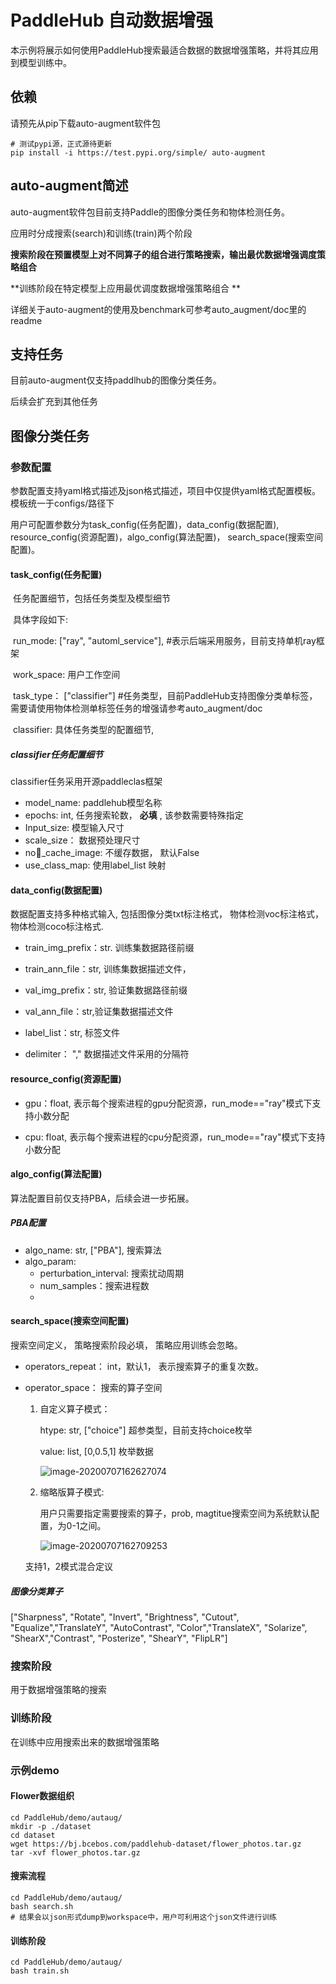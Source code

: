 # PaddleHub 自动数据增强

本示例将展示如何使用PaddleHub搜索最适合数据的数据增强策略，并将其应用到模型训练中。

## 依赖

请预先从pip下载auto-augment软件包

```
# 测试pypi源，正式源待更新
pip install -i https://test.pypi.org/simple/ auto-augment
```



## auto-augment简述

auto-augment软件包目前支持Paddle的图像分类任务和物体检测任务。

应用时分成搜索(search)和训练(train)两个阶段

**搜索阶段在预置模型上对不同算子的组合进行策略搜索，输出最优数据增强调度策略组合**

**训练阶段在特定模型上应用最优调度数据增强策略组合 **

详细关于auto-augment的使用及benchmark可参考auto_augment/doc里的readme



## 支持任务

目前auto-augment仅支持paddlhub的图像分类任务。

后续会扩充到其他任务



## 图像分类任务

### 参数配置

参数配置支持yaml格式描述及json格式描述，项目中仅提供yaml格式配置模板。模板统一于configs/路径下

用户可配置参数分为task_config(任务配置)，data_config(数据配置), resource_config(资源配置)，algo_config(算法配置)， search_space(搜索空间配置)。

#### task_config(任务配置)

​	任务配置细节，包括任务类型及模型细节

​	具体字段如下:

​	run_mode: ["ray", "automl_service"],  #表示后端采用服务，目前支持单机ray框架

​	work_space: 用户工作空间

​	task_type： ["classifier"] #任务类型，目前PaddleHub支持图像分类单标签，需要请使用物体检测单标签任务的增强请参考auto_augment/doc

​	classifier: 具体任务类型的配置细节,

##### classifier任务配置细节

classifier任务采用开源paddleclas框架

- model_name: paddlehub模型名称
- epochs: int, 任务搜索轮数， **必填** , 该参数需要特殊指定
- Input_size: 模型输入尺寸
- scale_size： 数据预处理尺寸
- no_cache_image: 不缓存数据， 默认False
- use_class_map: 使用label_list 映射



#### data_config(数据配置)

数据配置支持多种格式输入, 包括图像分类txt标注格式， 物体检测voc标注格式， 物体检测coco标注格式.

- train_img_prefix：str. 训练集数据路径前缀

- train_ann_file：str, 训练集数据描述文件， 

- val_img_prefix：str, 验证集数据路径前缀

- val_ann_file：str,验证集数据描述文件

- label_list：str, 标签文件

- delimiter： ","  数据描述文件采用的分隔符

  

#### resource_config(资源配置)

- gpu：float, 表示每个搜索进程的gpu分配资源，run_mode=="ray"模式下支持小数分配

- cpu:  float, 表示每个搜索进程的cpu分配资源，run_mode=="ray"模式下支持小数分配

  

#### algo_config(算法配置)

算法配置目前仅支持PBA，后续会进一步拓展。

##### PBA配置

- algo_name: str, ["PBA"], 搜索算法
- algo_param:
  - perturbation_interval: 搜索扰动周期
  - num_samples：搜索进程数
  - 

#### search_space(搜索空间配置)

搜索空间定义， 策略搜索阶段必填， 策略应用训练会忽略。

- operators_repeat： int，默认1， 表示搜索算子的重复次数。

- operator_space： 搜索的算子空间

  1. 自定义算子模式：

     htype: str, ["choice"] 超参类型，目前支持choice枚举

     value: list, [0,0.5,1] 枚举数据

     ![image-20200707162627074](/Users/lvhaijun01/Library/Application%20Support/typora-user-images/image-20200707162627074.png)

  2. 缩略版算子模式:

     用户只需要指定需要搜索的算子，prob, magtitue搜索空间为系统默认配置，为0-1之间。

     ![image-20200707162709253](/Users/lvhaijun01/Library/Application%20Support/typora-user-images/image-20200707162709253.png)

  支持1，2模式混合定议

     

##### 图像分类算子

["Sharpness", "Rotate", "Invert", "Brightness", "Cutout", "Equalize","TranslateY", "AutoContrast", "Color","TranslateX", "Solarize", "ShearX","Contrast", "Posterize", "ShearY", "FlipLR"]



### 搜索阶段

用于数据增强策略的搜索

### 训练阶段

在训练中应用搜索出来的数据增强策略



### 示例demo

#### Flower数据组织


```
cd PaddleHub/demo/autaug/
mkdir -p ./dataset
cd dataset
wget https://bj.bcebos.com/paddlehub-dataset/flower_photos.tar.gz
tar -xvf flower_photos.tar.gz
```

#### 搜索流程

```
cd PaddleHub/demo/autaug/
bash search.sh
# 结果会以json形式dump到workspace中，用户可利用这个json文件进行训练
```

#### 训练阶段

```
cd PaddleHub/demo/autaug/
bash train.sh
```





